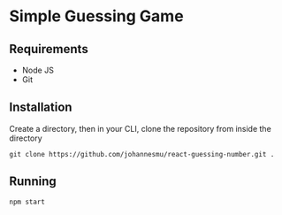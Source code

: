 # Simple Guessing Game
## Requirements
- Node JS
- Git
## Installation
Create a directory, then in your CLI, clone the repository from inside the directory
```
git clone https://github.com/johannesmu/react-guessing-number.git .
```
## Running
```
npm start
```